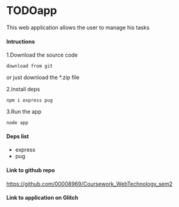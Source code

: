 # TODOapp 

This web application allows the user to manage his tasks

#### Intructions 
1.Download the source code

```
download from git
```
or just download the *.zip file

2.Install deps
```
npm i express pug
```

3.Run the app
```
node app
```

#### Deps list
- express
- pug

#### Link to github repo
https://github.com/00008969/Coursework_WebTechnology_sem2

#### Link to application on Glitch



